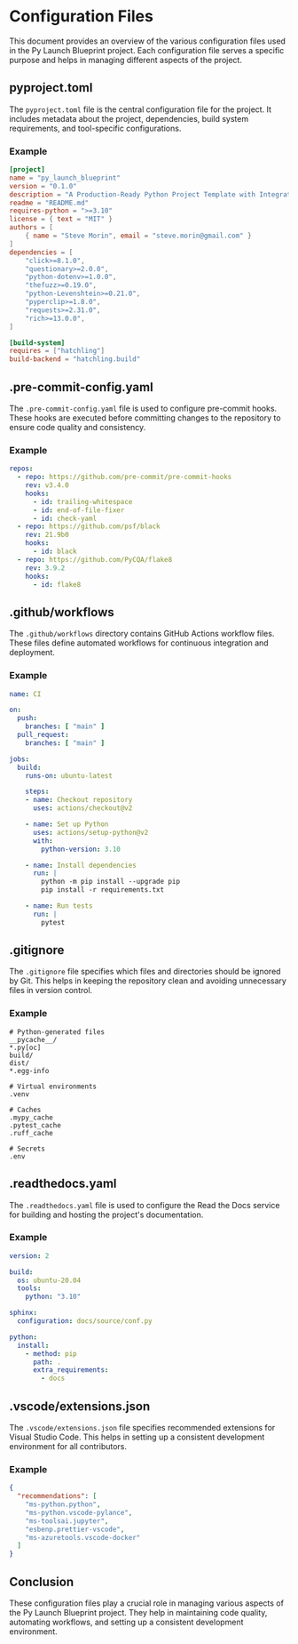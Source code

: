 # Configuration Files

This document provides an overview of the various configuration files used in the Py Launch Blueprint project. Each configuration file serves a specific purpose and helps in managing different aspects of the project.

## pyproject.toml

The `pyproject.toml` file is the central configuration file for the project. It includes metadata about the project, dependencies, build system requirements, and tool-specific configurations.

### Example

```toml
[project]
name = "py_launch_blueprint"
version = "0.1.0"
description = "A Production-Ready Python Project Template with Integrated Best Practices"
readme = "README.md"
requires-python = ">=3.10"
license = { text = "MIT" }
authors = [
    { name = "Steve Morin", email = "steve.morin@gmail.com" }
]
dependencies = [
    "click>=8.1.0",
    "questionary>=2.0.0",
    "python-dotenv>=1.0.0",
    "thefuzz>=0.19.0",
    "python-Levenshtein>=0.21.0",
    "pyperclip>=1.8.0",
    "requests>=2.31.0",
    "rich>=13.0.0",
]

[build-system]
requires = ["hatchling"]
build-backend = "hatchling.build"
```

## .pre-commit-config.yaml

The `.pre-commit-config.yaml` file is used to configure pre-commit hooks. These hooks are executed before committing changes to the repository to ensure code quality and consistency.

### Example

```yaml
repos:
  - repo: https://github.com/pre-commit/pre-commit-hooks
    rev: v3.4.0
    hooks:
      - id: trailing-whitespace
      - id: end-of-file-fixer
      - id: check-yaml
  - repo: https://github.com/psf/black
    rev: 21.9b0
    hooks:
      - id: black
  - repo: https://github.com/PyCQA/flake8
    rev: 3.9.2
    hooks:
      - id: flake8
```

## .github/workflows

The `.github/workflows` directory contains GitHub Actions workflow files. These files define automated workflows for continuous integration and deployment.

### Example

```yaml
name: CI

on:
  push:
    branches: [ "main" ]
  pull_request:
    branches: [ "main" ]

jobs:
  build:
    runs-on: ubuntu-latest

    steps:
    - name: Checkout repository
      uses: actions/checkout@v2

    - name: Set up Python
      uses: actions/setup-python@v2
      with:
        python-version: 3.10

    - name: Install dependencies
      run: |
        python -m pip install --upgrade pip
        pip install -r requirements.txt

    - name: Run tests
      run: |
        pytest
```

## .gitignore

The `.gitignore` file specifies which files and directories should be ignored by Git. This helps in keeping the repository clean and avoiding unnecessary files in version control.

### Example

```gitignore
# Python-generated files
__pycache__/
*.py[oc]
build/
dist/
*.egg-info

# Virtual environments
.venv

# Caches
.mypy_cache
.pytest_cache
.ruff_cache

# Secrets
.env
```

## .readthedocs.yaml

The `.readthedocs.yaml` file is used to configure the Read the Docs service for building and hosting the project's documentation.

### Example

```yaml
version: 2

build:
  os: ubuntu-20.04
  tools:
    python: "3.10"

sphinx:
  configuration: docs/source/conf.py

python:
  install:
    - method: pip
      path: .
      extra_requirements:
        - docs
```

## .vscode/extensions.json

The `.vscode/extensions.json` file specifies recommended extensions for Visual Studio Code. This helps in setting up a consistent development environment for all contributors.

### Example

```json
{
  "recommendations": [
    "ms-python.python",
    "ms-python.vscode-pylance",
    "ms-toolsai.jupyter",
    "esbenp.prettier-vscode",
    "ms-azuretools.vscode-docker"
  ]
}
```

## Conclusion

These configuration files play a crucial role in managing various aspects of the Py Launch Blueprint project. They help in maintaining code quality, automating workflows, and setting up a consistent development environment.
